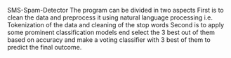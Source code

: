SMS-Spam-Detector
The program can be divided in two aspects
First is to clean the data and preprocess it using natural language processing i.e. Tokenization of the data and cleaning of the stop words
Second is to apply some prominent classification models end select the 3 best out of them based on accuracy and make a voting classifier with 3 best of them to predict the final outcome.
